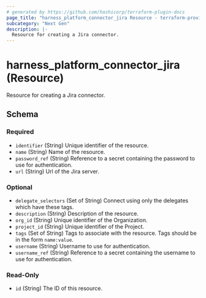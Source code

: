```yaml
---
# generated by https://github.com/hashicorp/terraform-plugin-docs
page_title: "harness_platform_connector_jira Resource - terraform-provider-harness"
subcategory: "Next Gen"
description: |-
  Resource for creating a Jira connector.
---
```


# harness_platform_connector_jira (Resource)

Resource for creating a Jira connector.



<!-- schema generated by tfplugindocs -->
## Schema

### Required

- `identifier` (String) Unique identifier of the resource.
- `name` (String) Name of the resource.
- `password_ref` (String) Reference to a secret containing the password to use for authentication.
- `url` (String) Url of the Jira server.

### Optional

- `delegate_selectors` (Set of String) Connect using only the delegates which have these tags.
- `description` (String) Description of the resource.
- `org_id` (String) Unique identifier of the Organization.
- `project_id` (String) Unique identifier of the Project.
- `tags` (Set of String) Tags to associate with the resource. Tags should be in the form `name:value`.
- `username` (String) Username to use for authentication.
- `username_ref` (String) Reference to a secret containing the username to use for authentication.

### Read-Only

- `id` (String) The ID of this resource.


